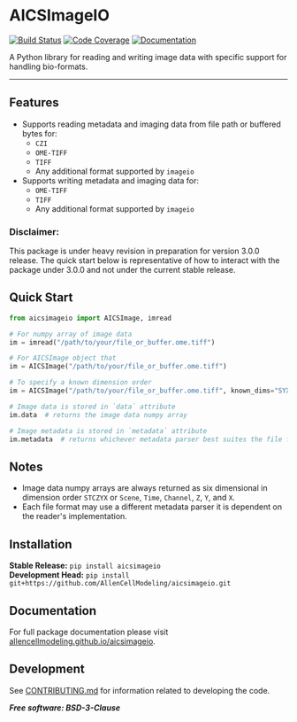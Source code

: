 # AICSImageIO

[![Build Status](https://github.com/AllenCellModeling/aicsimageio/workflows/Build%20Master/badge.svg)](https://github.com/AllenCellModeling/aicsimageio/actions)
[![Code Coverage](https://codecov.io/gh/AllenCellModeling/aicsimageio/branch/master/graph/badge.svg)](https://codecov.io/gh/AllenCellModeling/aicsimageio)
[![Documentation](https://github.com/AllenCellModeling/aicsimageio/workflows/Docs/badge.svg)](https://allencellmodeling.github.io/aicsimageio)

A Python library for reading and writing image data with specific support for handling bio-formats.

---

## Features
* Supports reading metadata and imaging data from file path or buffered bytes for:
    * `CZI`
    * `OME-TIFF`
    * `TIFF`
    * Any additional format supported by `imageio`
* Supports writing metadata and imaging data for:
    * `OME-TIFF`
    * `TIFF`
    * Any additional format supported by `imageio`

### Disclaimer:
This package is under heavy revision in preparation for version 3.0.0 release. The quick start below is representative
of how to interact with the package under 3.0.0 and not under the current stable release.

## Quick Start
```python
from aicsimageio import AICSImage, imread

# For numpy array of image data
im = imread("/path/to/your/file_or_buffer.ome.tiff")

# For AICSImage object that
im = AICSImage("/path/to/your/file_or_buffer.ome.tiff")

# To specify a known dimension order
im = AICSImage("/path/to/your/file_or_buffer.ome.tiff", known_dims="SYX")

# Image data is stored in `data` attribute
im.data  # returns the image data numpy array

# Image metadata is stored in `metadata` attribute
im.metadata  # returns whichever metadata parser best suites the file format
```

## Notes
* Image data numpy arrays are always returned as six dimensional in dimension order `STCZYX`
or `Scene`, `Time`, `Channel`, `Z`, `Y`, and `X`.
* Each file format may use a different metadata parser it is dependent on the reader's implementation.

## Installation
**Stable Release:** `pip install aicsimageio`<br>
**Development Head:** `pip install git+https://github.com/AllenCellModeling/aicsimageio.git`

## Documentation
For full package documentation please visit [allencellmodeling.github.io/aicsimageio](https://allencellmodeling.github.io/aicsimageio/index.html).

## Development
See [CONTRIBUTING.md](CONTRIBUTING.md) for information related to developing the code.

***Free software: BSD-3-Clause***
